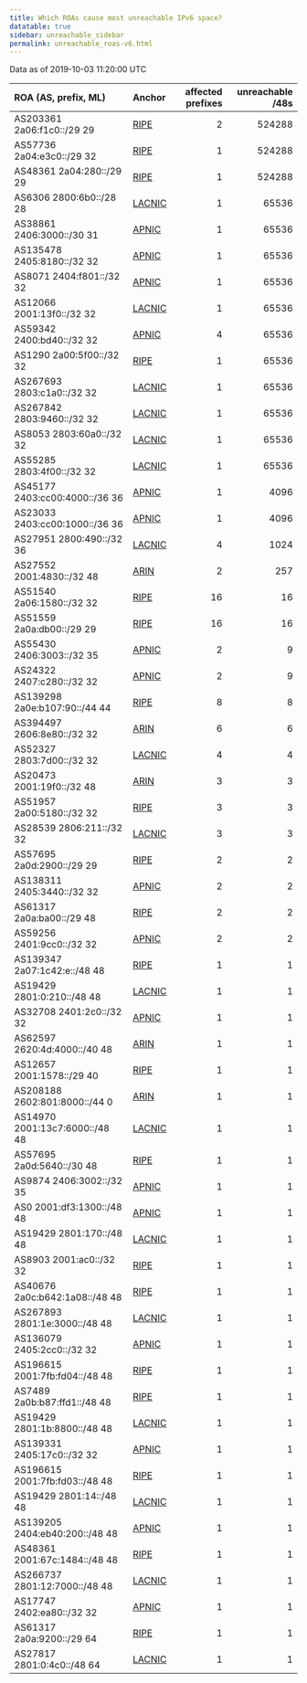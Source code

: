 ```yaml
---
title: Which ROAs cause most unreachable IPv6 space?
datatable: true
sidebar: unreachable_sidebar
permalink: unreachable_roas-v6.html
---
```


Data as of 2019-10-03 11:20:00 UTC


<div class="datatable-begin"></div>

| ROA (AS, prefix, ML)           | Anchor                                         |   affected prefixes |   unreachable /48s |
|:-------------------------------|:-----------------------------------------------|--------------------:|-------------------:|
| AS203361 2a06:f1c0::/29 29     | [RIPE](unreachable_RIPE_NCC_RPKI_Root-v6.html) |                   2 |             524288 |
| AS57736 2a04:e3c0::/29 32      | [RIPE](unreachable_RIPE_NCC_RPKI_Root-v6.html) |                   1 |             524288 |
| AS48361 2a04:280::/29 29       | [RIPE](unreachable_RIPE_NCC_RPKI_Root-v6.html) |                   1 |             524288 |
| AS6306 2800:6b0::/28 28        | [LACNIC](unreachable_LACNIC_RPKI_Root-v6.html) |                   1 |              65536 |
| AS38861 2406:3000::/30 31      | [APNIC](unreachable_APNIC_RPKI_Root-v6.html)   |                   1 |              65536 |
| AS135478 2405:8180::/32 32     | [APNIC](unreachable_APNIC_RPKI_Root-v6.html)   |                   1 |              65536 |
| AS8071 2404:f801::/32 32       | [APNIC](unreachable_APNIC_RPKI_Root-v6.html)   |                   1 |              65536 |
| AS12066 2001:13f0::/32 32      | [LACNIC](unreachable_LACNIC_RPKI_Root-v6.html) |                   1 |              65536 |
| AS59342 2400:bd40::/32 32      | [APNIC](unreachable_APNIC_RPKI_Root-v6.html)   |                   4 |              65536 |
| AS1290 2a00:5f00::/32 32       | [RIPE](unreachable_RIPE_NCC_RPKI_Root-v6.html) |                   1 |              65536 |
| AS267693 2803:c1a0::/32 32     | [LACNIC](unreachable_LACNIC_RPKI_Root-v6.html) |                   1 |              65536 |
| AS267842 2803:9460::/32 32     | [LACNIC](unreachable_LACNIC_RPKI_Root-v6.html) |                   1 |              65536 |
| AS8053 2803:60a0::/32 32       | [LACNIC](unreachable_LACNIC_RPKI_Root-v6.html) |                   1 |              65536 |
| AS55285 2803:4f00::/32 32      | [LACNIC](unreachable_LACNIC_RPKI_Root-v6.html) |                   1 |              65536 |
| AS45177 2403:cc00:4000::/36 36 | [APNIC](unreachable_APNIC_RPKI_Root-v6.html)   |                   1 |               4096 |
| AS23033 2403:cc00:1000::/36 36 | [APNIC](unreachable_APNIC_RPKI_Root-v6.html)   |                   1 |               4096 |
| AS27951 2800:490::/32 36       | [LACNIC](unreachable_LACNIC_RPKI_Root-v6.html) |                   4 |               1024 |
| AS27552 2001:4830::/32 48      | [ARIN](unreachable_ARIN-v6.html)               |                   2 |                257 |
| AS51540 2a06:1580::/32 32      | [RIPE](unreachable_RIPE_NCC_RPKI_Root-v6.html) |                  16 |                 16 |
| AS51559 2a0a:db00::/29 29      | [RIPE](unreachable_RIPE_NCC_RPKI_Root-v6.html) |                  16 |                 16 |
| AS55430 2406:3003::/32 35      | [APNIC](unreachable_APNIC_RPKI_Root-v6.html)   |                   2 |                  9 |
| AS24322 2407:c280::/32 32      | [APNIC](unreachable_APNIC_RPKI_Root-v6.html)   |                   2 |                  9 |
| AS139298 2a0e:b107:90::/44 44  | [RIPE](unreachable_RIPE_NCC_RPKI_Root-v6.html) |                   8 |                  8 |
| AS394497 2606:8e80::/32 32     | [ARIN](unreachable_ARIN-v6.html)               |                   6 |                  6 |
| AS52327 2803:7d00::/32 32      | [LACNIC](unreachable_LACNIC_RPKI_Root-v6.html) |                   4 |                  4 |
| AS20473 2001:19f0::/32 48      | [ARIN](unreachable_ARIN-v6.html)               |                   3 |                  3 |
| AS51957 2a00:5180::/32 32      | [RIPE](unreachable_RIPE_NCC_RPKI_Root-v6.html) |                   3 |                  3 |
| AS28539 2806:211::/32 32       | [LACNIC](unreachable_LACNIC_RPKI_Root-v6.html) |                   3 |                  3 |
| AS57695 2a0d:2900::/29 29      | [RIPE](unreachable_RIPE_NCC_RPKI_Root-v6.html) |                   2 |                  2 |
| AS138311 2405:3440::/32 32     | [APNIC](unreachable_APNIC_RPKI_Root-v6.html)   |                   2 |                  2 |
| AS61317 2a0a:ba00::/29 48      | [RIPE](unreachable_RIPE_NCC_RPKI_Root-v6.html) |                   2 |                  2 |
| AS59256 2401:9cc0::/32 32      | [APNIC](unreachable_APNIC_RPKI_Root-v6.html)   |                   2 |                  2 |
| AS139347 2a07:1c42:e::/48 48   | [RIPE](unreachable_RIPE_NCC_RPKI_Root-v6.html) |                   1 |                  1 |
| AS19429 2801:0:210::/48 48     | [LACNIC](unreachable_LACNIC_RPKI_Root-v6.html) |                   1 |                  1 |
| AS32708 2401:2c0::/32 32       | [APNIC](unreachable_APNIC_RPKI_Root-v6.html)   |                   1 |                  1 |
| AS62597 2620:4d:4000::/40 48   | [ARIN](unreachable_ARIN-v6.html)               |                   1 |                  1 |
| AS12657 2001:1578::/29 40      | [RIPE](unreachable_RIPE_NCC_RPKI_Root-v6.html) |                   1 |                  1 |
| AS208188 2602:801:8000::/44 0  | [ARIN](unreachable_ARIN-v6.html)               |                   1 |                  1 |
| AS14970 2001:13c7:6000::/48 48 | [LACNIC](unreachable_LACNIC_RPKI_Root-v6.html) |                   1 |                  1 |
| AS57695 2a0d:5640::/30 48      | [RIPE](unreachable_RIPE_NCC_RPKI_Root-v6.html) |                   1 |                  1 |
| AS9874 2406:3002::/32 35       | [APNIC](unreachable_APNIC_RPKI_Root-v6.html)   |                   1 |                  1 |
| AS0 2001:df3:1300::/48 48      | [APNIC](unreachable_APNIC_RPKI_Root-v6.html)   |                   1 |                  1 |
| AS19429 2801:170::/48 48       | [LACNIC](unreachable_LACNIC_RPKI_Root-v6.html) |                   1 |                  1 |
| AS8903 2001:ac0::/32 32        | [RIPE](unreachable_RIPE_NCC_RPKI_Root-v6.html) |                   1 |                  1 |
| AS40676 2a0c:b642:1a08::/48 48 | [RIPE](unreachable_RIPE_NCC_RPKI_Root-v6.html) |                   1 |                  1 |
| AS267893 2801:1e:3000::/48 48  | [LACNIC](unreachable_LACNIC_RPKI_Root-v6.html) |                   1 |                  1 |
| AS136079 2405:2cc0::/32 32     | [APNIC](unreachable_APNIC_RPKI_Root-v6.html)   |                   1 |                  1 |
| AS196615 2001:7fb:fd04::/48 48 | [RIPE](unreachable_RIPE_NCC_RPKI_Root-v6.html) |                   1 |                  1 |
| AS7489 2a0b:b87:ffd1::/48 48   | [RIPE](unreachable_RIPE_NCC_RPKI_Root-v6.html) |                   1 |                  1 |
| AS19429 2801:1b:8800::/48 48   | [LACNIC](unreachable_LACNIC_RPKI_Root-v6.html) |                   1 |                  1 |
| AS139331 2405:17c0::/32 32     | [APNIC](unreachable_APNIC_RPKI_Root-v6.html)   |                   1 |                  1 |
| AS196615 2001:7fb:fd03::/48 48 | [RIPE](unreachable_RIPE_NCC_RPKI_Root-v6.html) |                   1 |                  1 |
| AS19429 2801:14::/48 48        | [LACNIC](unreachable_LACNIC_RPKI_Root-v6.html) |                   1 |                  1 |
| AS139205 2404:eb40:200::/48 48 | [APNIC](unreachable_APNIC_RPKI_Root-v6.html)   |                   1 |                  1 |
| AS48361 2001:67c:1484::/48 48  | [RIPE](unreachable_RIPE_NCC_RPKI_Root-v6.html) |                   1 |                  1 |
| AS266737 2801:12:7000::/48 48  | [LACNIC](unreachable_LACNIC_RPKI_Root-v6.html) |                   1 |                  1 |
| AS17747 2402:ea80::/32 32      | [APNIC](unreachable_APNIC_RPKI_Root-v6.html)   |                   1 |                  1 |
| AS61317 2a0a:9200::/29 64      | [RIPE](unreachable_RIPE_NCC_RPKI_Root-v6.html) |                   1 |                  1 |
| AS27817 2801:0:4c0::/48 64     | [LACNIC](unreachable_LACNIC_RPKI_Root-v6.html) |                   1 |                  1 |

<div class="datatable-end"></div>